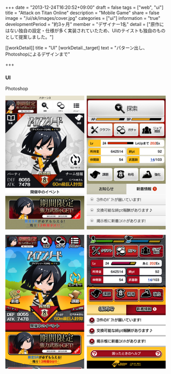 +++
date = "2013-12-24T16:20:52+09:00"
draft = false
tags = ["web", "ui"]
title = "Attack on Titan Online"
description = "Mobile Game"
share = false
image = "/ui/sk/images/cover.jpg"
categories = ["ui"]
information = "true"
developmentPeriod = "約3ヶ月"
member = "デザイナー1名"
detail = ["原作にはない独自の設定・仕様が多く実装されていたため、UIのテイストも独自のものとして提案しました。"]

[[workDetail]]
  title = "UI"
  [workDetail._target]
    text = "パターン出し、Photoshopによるデザインまで"

+++

### UI

Photoshop

![](images/ui_00.jpg)

![](images/ui_01.jpg)

